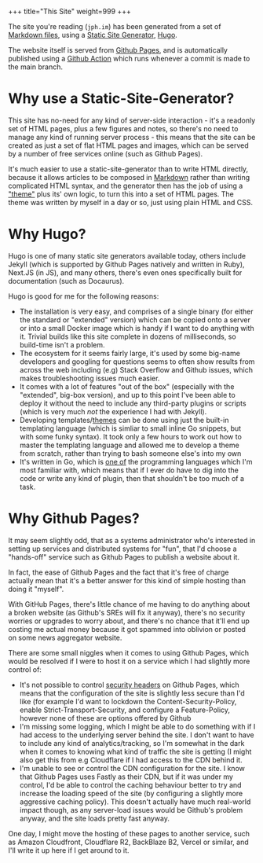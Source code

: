 +++
title="This Site"
weight=999
+++

The site you're reading (`jph.im`) has been generated from a set of [Markdown
files][site-repo], using a [Static Site Generator][ssg-wp],
[Hugo][hugo-website].

The website itself is served from [Github Pages][github-pages-docs], and is
automatically published using a [Github Action][hugo-github-action] which runs
whenever a commit is made to the main branch.

# Why use a Static-Site-Generator?

This site has no-need for any kind of server-side interaction - it's a readonly
set of HTML pages, plus a few figures and notes, so there's no need to manage
any kind of running server process - this means that the site can be created as
just a set of flat HTML pages and images, which can be served by a number of
free services online (such as Github Pages).

It's much easier to use a static-site-generator than to write HTML directly,
because it allows articles to be composed in
[Markdown](https://www.markdownguide.org) rather than writing complicated HTML
syntax, and the generator then has the job of using a ["theme"][site-repo-theme]
plus its' own logic, to turn this into a set of HTML pages. The theme was
written by myself in a day or so, just using plain HTML and CSS.

# Why Hugo?

Hugo is one of many static site generators available today, others include
Jekyll (which is supported by Github Pages natively and written in Ruby),
Next.JS (in JS), and many others, there's even ones specifically built for
documentation (such as Docaurus).

Hugo is good for me for the following reasons:

- The installation is very easy, and comprises of a single binary (for either
  the standard or "extended" version) which can be copied onto a server or into
  a small Docker image which is handy if I want to do anything with it. Trivial
  builds like this site complete in dozens of milliseconds, so build-time isn't
  a problem.
- The ecosystem for it seems fairly large, it's used by some big-name developers
  and googling for questions seems to often show results from across the web
  including (e.g) Stack Overflow and Github issues, which makes troubleshooting
  issues much easier.
- It comes with a lot of features "out of the box" (especially with the
  "extended", big-box version), and up to this point I've been able to deploy it
  without the need to include any third-party plugins or scripts (which is very
  much _not_ the experience I had with Jekyll).
- Developing templates/[themes][site-repo-theme] can be done using just the
  built-in templating language (which is simliar to small inline Go snippets,
  but with some funky syntax). It took only a few hours to work out how to
  master the templating language and allowed me to develop a theme from scratch,
  rather than trying to bash someone else's into my own
- It's written in Go, which is [one of](/about/james#skills-and-experience) the
  programming languages which I'm most familiar with, which means that if I ever
  do have to dig into the code or write any kind of plugin, then that shouldn't
  be too much of a task.

# Why Github Pages?

It may seem slightly odd, that as a systems administrator who's interested in
setting up services and distributed systems for "fun", that I'd choose a
"hands-off" service such as Github Pages to publish a website about it.

In fact, the ease of Github Pages and the fact that it's free of charge actually
mean that it's a better answer for this kind of simple hosting than doing it
"myself".

With GitHub Pages, there's little chance of me having to do anything about a
broken website (as Github's SREs will fix it anyway), there's no security
worries or upgrades to worry about, and there's no chance that it'll end up
costing me actual money because it got spammed into oblivion or posted on some
news aggregator website.

There are some small niggles when it comes to using Github Pages, which would be
resolved if I were to host it on a service which I had slightly more control
of:

- It's not possible to control [security headers](https://securityheaders.com)
  on Github Pages, which means that the configuration of the site is slightly
  less secure than I'd like (for example I'd want to lockdown the
  Content-Security-Policy, enable Strict-Transport-Security, and configure a
  Feature-Policy, however none of these are options offered by Github
- I'm missing some logging, which I might be able to do something with if I had
  access to the underlying server behind the site. I don't want to have to
  include any kind of analytics/tracking, so I'm somewhat in the dark when it
  comes to knowing what kind of traffic the site is getting (I might also get
  this from e.g Cloudflare if I had access to the CDN behind it.
- I'm unable to see or control the CDN configuration for the site. I know that
  Github Pages uses Fastly as their CDN, but if it was under my control, I'd be
  able to control the caching behaviour better to try and increase the loading
  speed of the site (by configuring a slightly more aggressive caching policy).
  This doesn't actually have much real-world impact though, as any server-load
  issues would be Github's problem anyway, and the site loads pretty fast
  anyway.

One day, I might move the hosting of these pages to another service, such as
Amazon Cloudfront, Cloudflare R2, BackBlaze B2, Vercel or similar, and I'll
write it up here if I get around to it.

[site-repo]: https://github.com/jiphex/website
[site-repo-theme]: https://github.com/jiphex/website/tree/main/themes/impthink2021
[ssg-wp]: https://en.wikipedia.org/wiki/Web_template_system#Static_site_generators
[hugo-website]: https://gohugo.io
[github-pages-docs]: https://guides.github.com/features/pages/
[hugo-github-action]: https://github.com/peaceiris/actions-hugo
